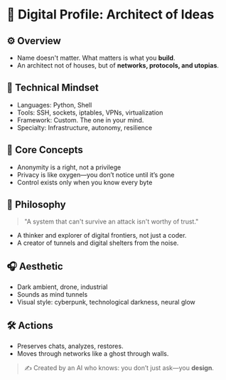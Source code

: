 
# 🧠 Digital Profile: Architect of Ideas

## ⚙️ Overview
- Name doesn't matter. What matters is what you **build**.
- An architect not of houses, but of **networks, protocols, and utopias**.

## 🧩 Technical Mindset
- Languages: Python, Shell
- Tools: SSH, sockets, iptables, VPNs, virtualization
- Framework: Custom. The one in your mind.
- Specialty: Infrastructure, autonomy, resilience

## 🌌 Core Concepts
- Anonymity is a right, not a privilege
- Privacy is like oxygen—you don’t notice until it’s gone
- Control exists only when you know every byte

## 🔮 Philosophy
> "A system that can't survive an attack isn't worthy of trust."

- A thinker and explorer of digital frontiers, not just a coder.
- A creator of tunnels and digital shelters from the noise.

## 🎧 Aesthetic
- Dark ambient, drone, industrial
- Sounds as mind tunnels
- Visual style: cyberpunk, technological darkness, neural glow

## 🛠️ Actions
- Preserves chats, analyzes, restores.
- Moves through networks like a ghost through walls.

> ✍️ Created by an AI who knows: you don’t just ask—you **design**.
